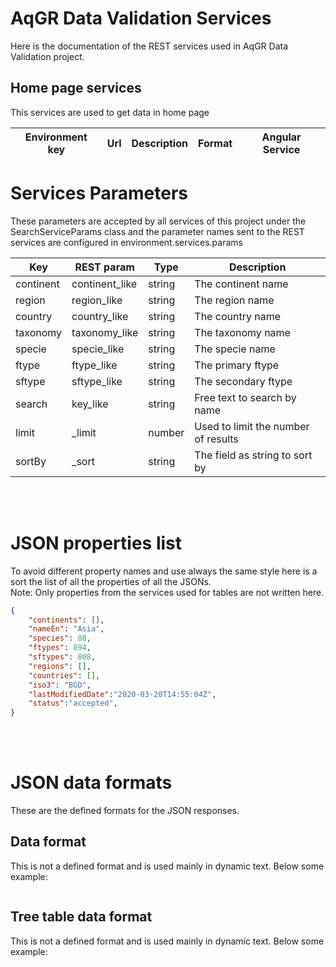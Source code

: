 # AqGR Data Validation Services

Here is the documentation of the REST services used in AqGR Data Validation project.


## Home page services 

This services are used to get data in home page

| Environment key | Url | Description | Format | Angular Service |
| --- | --- | --- | --- | --- |


# Services Parameters

These parameters are accepted by all services of this project under the SearchServiceParams class and the parameter names sent to the REST services are configured in environment.services.params

| Key | REST param | Type | Description |
| --- | --- | --- | --- |
| continent | continent_like | string | The continent name |
| region | region_like | string | The region name |
| country | country_like | string | The country name |
| taxonomy | taxonomy_like | string | The taxonomy name |
| specie | specie_like | string | The specie name |
| ftype | ftype_like | string | The primary ftype |
| sftype | sftype_like | string | The secondary ftype |
| search | key_like | string | Free text to search by name |
| limit | _limit | number | Used to limit the number of results |
| sortBy | _sort | string | The field as string to sort by |

<br>
<br>

# JSON properties list

To avoid different property names and use always the same style here is a sort the list of all the properties of all the JSONs.   
Note: Only properties from the services used for tables are not written here.

```json
{
    "continents": [],
    "nameEn": "Asia",
    "species": 88,
    "ftypes": 894,
    "sftypes": 808,
    "regions": [],
    "countries": [],
    "iso3": "BGD",
    "lastModifiedDate":"2020-03-20T14:55:04Z",
    "status":"accepted",
}
```

<br>
<br>

# JSON data formats

These are the defined formats for the JSON responses. 





## Data format

This is not a defined format and is used mainly in dynamic text. 
Below some example:
```json
```  


## Tree table data format

This is not a defined format and is used mainly in dynamic text. 
Below some example:

```json
```  



